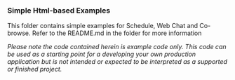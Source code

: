 ### Simple Html-based Examples

This folder contains simple examples for Schedule, Web Chat and Co-browse. Refer to the README.md in the folder for more information 

<i>Please note the code contained herein is example code only. This code can be used as a starting point for a developing your own production application but is not intended or expected to be interpreted as a supported or finished project.</i>


